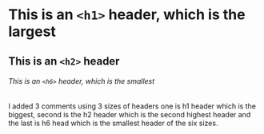 # This is an `<h1>` header, which is the largest

## This is an `<h2>` header

###### This is an `<h6>` header, which is the smallest







I added 3 comments using 3 sizes of headers one is h1 header which is the biggest, second is the h2 header which is the second highest header and the last is h6 head which is the smallest header of the six sizes.
